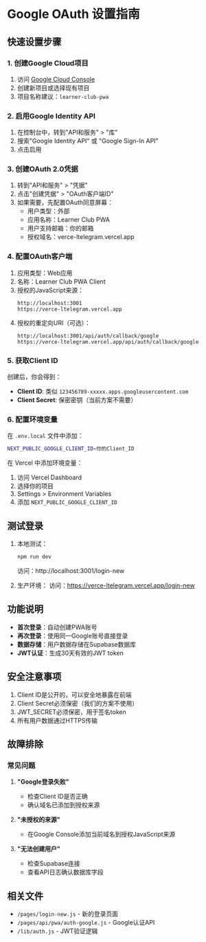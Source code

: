 # Google OAuth 设置指南

## 快速设置步骤

### 1. 创建Google Cloud项目

1. 访问 [Google Cloud Console](https://console.cloud.google.com/)
2. 创建新项目或选择现有项目
3. 项目名称建议：`learner-club-pwa`

### 2. 启用Google Identity API

1. 在控制台中，转到"API和服务" > "库"
2. 搜索"Google Identity API" 或 "Google Sign-In API"
3. 点击启用

### 3. 创建OAuth 2.0凭据

1. 转到"API和服务" > "凭据"
2. 点击"创建凭据" > "OAuth客户端ID"
3. 如果需要，先配置OAuth同意屏幕：
   - 用户类型：外部
   - 应用名称：Learner Club PWA
   - 用户支持邮箱：你的邮箱
   - 授权域名：verce-ltelegram.vercel.app

### 4. 配置OAuth客户端

1. 应用类型：Web应用
2. 名称：Learner Club PWA Client
3. 授权的JavaScript来源：
   ```
   http://localhost:3001
   https://verce-ltelegram.vercel.app
   ```
4. 授权的重定向URI（可选）：
   ```
   http://localhost:3001/api/auth/callback/google
   https://verce-ltelegram.vercel.app/api/auth/callback/google
   ```

### 5. 获取Client ID

创建后，你会得到：
- **Client ID**: 类似 `123456789-xxxxx.apps.googleusercontent.com`
- **Client Secret**: 保密密钥（当前方案不需要）

### 6. 配置环境变量

在 `.env.local` 文件中添加：

```bash
NEXT_PUBLIC_GOOGLE_CLIENT_ID=你的Client_ID
```

在 Vercel 中添加环境变量：
1. 访问 Vercel Dashboard
2. 选择你的项目
3. Settings > Environment Variables
4. 添加 `NEXT_PUBLIC_GOOGLE_CLIENT_ID`

## 测试登录

1. 本地测试：
   ```bash
   npm run dev
   ```
   访问：http://localhost:3001/login-new

2. 生产环境：
   访问：https://verce-ltelegram.vercel.app/login-new

## 功能说明

- **首次登录**：自动创建PWA账号
- **再次登录**：使用同一Google账号直接登录
- **数据存储**：用户数据存储在Supabase数据库
- **JWT认证**：生成30天有效的JWT token

## 安全注意事项

1. Client ID是公开的，可以安全地暴露在前端
2. Client Secret必须保密（我们的方案不使用）
3. JWT_SECRET必须保密，用于签名token
4. 所有用户数据通过HTTPS传输

## 故障排除

### 常见问题

1. **"Google登录失败"**
   - 检查Client ID是否正确
   - 确认域名已添加到授权来源

2. **"未授权的来源"**
   - 在Google Console添加当前域名到授权JavaScript来源

3. **"无法创建用户"**
   - 检查Supabase连接
   - 查看API日志确认数据库字段

## 相关文件

- `/pages/login-new.js` - 新的登录页面
- `/pages/api/pwa/auth-google.js` - Google认证API
- `/lib/auth.js` - JWT验证逻辑